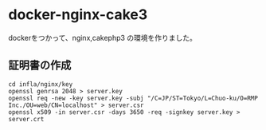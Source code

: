 # docker-nginx-cake3
dockerをつかって、nginx,cakephp3 の環境を作りました。

## 証明書の作成
``` shell
cd infla/nginx/key
openssl genrsa 2048 > server.key
openssl req -new -key server.key -subj "/C=JP/ST=Tokyo/L=Chuo-ku/O=RMP Inc./OU=web/CN=localhost" > server.csr
openssl x509 -in server.csr -days 3650 -req -signkey server.key > server.crt
```